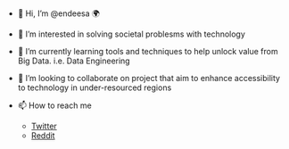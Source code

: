 - 👋 Hi, I’m @endeesa :earth_africa:
- 👀 I’m interested in solving societal problesms with technology
- 🌱 I’m currently learning tools and techniques to help unlock value from Big Data. i.e. Data Engineering
- 💞️ I’m looking to collaborate on project that aim to enhance accessibility to technology in under-resourced regions
- 📫 How to reach me
  
  - [Twitter](https://twitter.com/NdamuleloNemakh)
  - [Reddit](https://www.reddit.com/user/endeesa)

<!---
endeesa/endeesa is a ✨ special ✨ repository because its `README.md` (this file) appears on your GitHub profile.
You can click the Preview link to take a look at your changes.
--->
